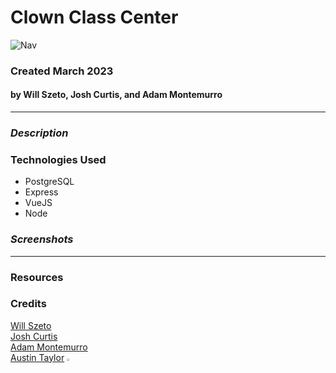 # Clown Class Center
![Nav]()
### Created March 2023
#### by Will Szeto, Josh Curtis, and Adam Montemurro
***

### ***Description***



### Technologies Used
* PostgreSQL
* Express
* VueJS
* Node

### ***Screenshots***


***


### Resources 


### Credits
[Will Szeto]()<br>
[Josh Curtis]()<br>
[Adam Montemurro](https://github.com/AdamMontemurro)<br>
[Austin Taylor](https://github.com/austin-rt) <img src="https://i.imgur.com/mkwGGRb.png" width="2%" height="2%">

